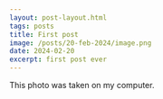 ```yaml
---
layout: post-layout.html
tags: posts
title: First post
image: /posts/20-feb-2024/image.png
date: 2024-02-20
excerpt: first post ever
---
```


This photo was taken on my computer.